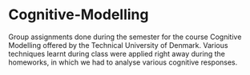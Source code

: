 # Cognitive-Modelling

Group assignments done during the semester for the course Cognitive Modelling offered by the Technical University of Denmark.
Various techniques learnt during class were applied right away during the homeworks, in which we had to analyse various cognitive responses.
